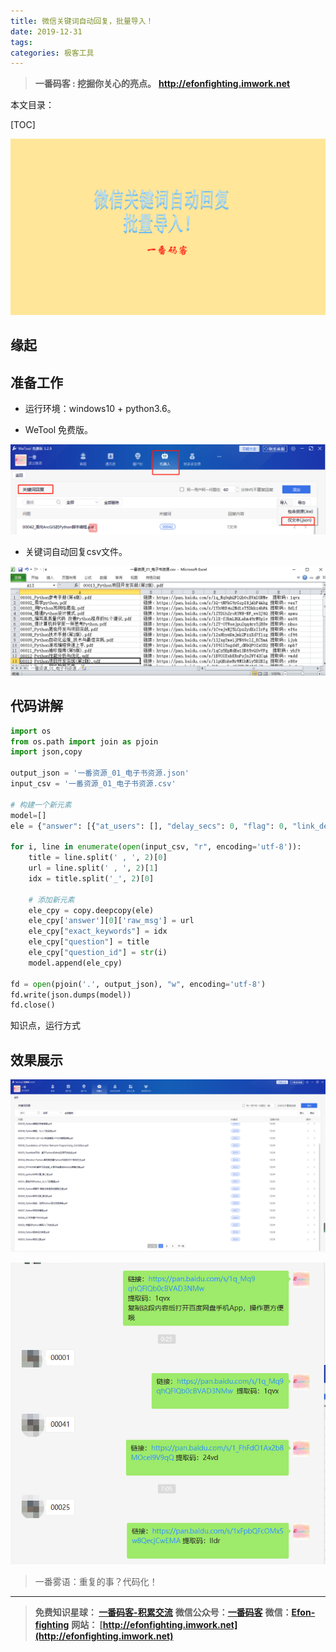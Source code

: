 ```yaml
---
title: 微信关键词自动回复，批量导入！
date: 2019-12-31
tags: 
categories: 极客工具
---
```


> **一番码客 : 挖掘你关心的亮点。**
> **http://efonfighting.imwork.net**

本文目录：

[TOC]

![image-20191230075416697](2019-12-31-微信关键词自动回复，批量导入/image-20191230075416697.png)

<!-- more -->

## 缘起



## 准备工作

* 运行环境：windows10 + python3.6。

* WeTool 免费版。

![image-20191230080533166](2019-12-31-微信关键词自动回复，批量导入/image-20191230080533166.png)



* 关键词自动回复csv文件。

![image-20191230080719671](2019-12-31-微信关键词自动回复，批量导入/image-20191230080719671.png)

## 代码讲解

```python
import os  
from os.path import join as pjoin
import json,copy

output_json = '一番资源_01_电子书资源.json'
input_csv = '一番资源_01_电子书资源.csv'

# 构建一个新元素
model=[]
ele = {"answer": [{"at_users": [], "delay_secs": 0, "flag": 0, "link_des": "", "link_img": "", "link_title": "", "msg_type": 1, "raw_msg": "-----efonmark------", "wxid_to_send": ""}], "exact_keywords": "00001", "fuzzy_keywords": "", "question": "00001_\u6613\u5b66python.pdf", "question_id": "1"}

for i, line in enumerate(open(input_csv, "r", encoding='utf-8')):
    title = line.split(' , ', 2)[0]
    url = line.split(' , ', 2)[1]
    idx = title.split('_', 2)[0]

    # 添加新元素
    ele_cpy = copy.deepcopy(ele)
    ele_cpy['answer'][0]['raw_msg'] = url
    ele_cpy["exact_keywords"] = idx
    ele_cpy["question"] = title
    ele_cpy["question_id"] = str(i)
    model.append(ele_cpy)

fd = open(pjoin('.', output_json), "w", encoding='utf-8')
fd.write(json.dumps(model))  
fd.close()
```

知识点，运行方式

## 效果展示

![image-20191230075507803](2019-12-31-微信关键词自动回复，批量导入/image-20191230075507803.png)

![image-20191230075617304](2019-12-31-微信关键词自动回复，批量导入/image-20191230075617304.png)

> 一番雾语：重复的事？代码化！

------------------

> **免费知识星球： [一番码客-积累交流](http://efonfighting.imwork.net/efonmark-blog/%E7%AE%80%E4%BB%8B/zhishixingqiu1.png)**
> **微信公众号：[一番码客](http://efonfighting.imwork.net/efonmark-blog/%E7%AE%80%E4%BB%8B/guanzhu_1.jpg)**
> **微信：[Efon-fighting](http://efonfighting.imwork.net/efonmark-blog/%E7%AE%80%E4%BB%8B/weixin.jpg)**
> **网站： [http://efonfighting.imwork.net](http://efonfighting.imwork.net)**